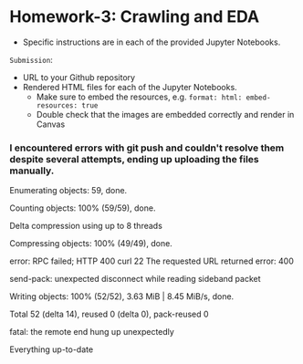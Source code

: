# Homework-3: Crawling and EDA

* Specific instructions are in each of the provided Jupyter Notebooks. 

`Submission`:

* URL to your Github repository
* Rendered HTML files for each of the Jupyter Notebooks. 
  * Make sure to embed the resources, e.g. `format: html: embed-resources: true`
  * Double check that the images are embedded correctly and render in Canvas
 


### I encountered errors with git push and couldn't resolve them despite several attempts, ending up uploading the files manually.

Enumerating objects: 59, done.

Counting objects: 100% (59/59), done.

Delta compression using up to 8 threads

Compressing objects: 100% (49/49), done.

error: RPC failed; HTTP 400 curl 22 The requested URL returned error: 400

send-pack: unexpected disconnect while reading sideband packet

Writing objects: 100% (52/52), 3.63 MiB | 8.45 MiB/s, done.

Total 52 (delta 14), reused 0 (delta 0), pack-reused 0

fatal: the remote end hung up unexpectedly

Everything up-to-date
